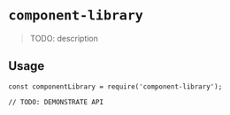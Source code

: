 # `component-library`

> TODO: description

## Usage

```
const componentLibrary = require('component-library');

// TODO: DEMONSTRATE API
```
